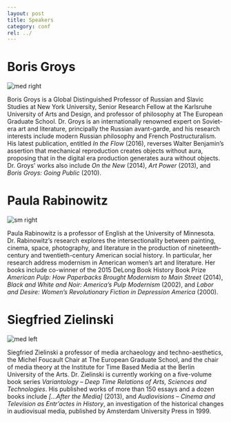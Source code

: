 ```yaml
---
layout: post
title: Speakers
category: conf
rel: ../
---
```


# Boris Groys

![med right](../assets/Groys1.png)

Boris Groys is a Global Distinguished Professor of Russian and Slavic Studies at New York University, Senior Research Fellow at the Karlsruhe University of Arts and Design, and professor of philosophy at The European Graduate School. Dr. Groys is an internationally renowned expert on Soviet-era art and literature, principally the Russian avant-garde, and his research interests include modern Russian philosophy and French Postructuralism. His latest publication, entitled *In the Flow* (2016), reverses Walter Benjamin’s assertion that mechanical reproduction creates objects without aura, proposing that in the digital era production generates aura without objects. Dr. Groys’ works also include *On the New* (2014), *Art Power* (2013), and *Boris Groys: Going Public* (2010). 

# Paula Rabinowitz

![sm right](../assets/Rabinowitz.png)

Paula Rabinowitz is a professor of English at the University of Minnesota. Dr. Rabinowitz’s research explores the intersectionality between painting, cinema, space, photography, and literature in the production of nineteenth-century and twentieth-century American social history. In particular, her research address modernism in American women’s art and literature. Her books include co-winner of the 2015 DeLong Book History Book Prize *American Pulp: How Paperbacks Brought Modernism to Main Street* (2014), *Black and White and Noir: America’s Pulp Modernism* (2002), and *Labor and Desire: Women’s Revolutionary Fiction in Depression America* (2000).

# Siegfried Zielinski

![med left](../assets/Zielinski2.png)

Siegfried Zielinski a professor of media archaeology and techno-aesthetics, the Michel Foucault Chair at The European Graduate School, and the chair of media theory at the Institute for Time Based Media at the Berlin University of the Arts. Dr. Zielinski is currently working on a five-volume book series *Variantology – Deep Time Relations of Arts, Sciences and Technologies*. His published works of more than 150 essays and a dozen books include *[…After the Media]* (2013), and *Audiovisions – Cinema and Television as Entr’actes in History*, an investigation of the historical changes in audiovisual media, published by Amsterdam University Press in 1999. 